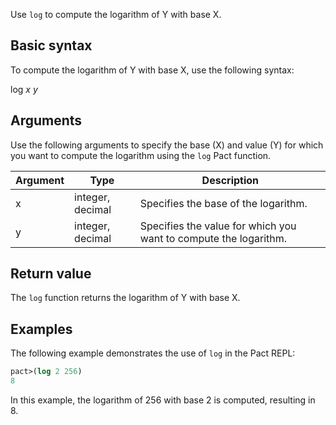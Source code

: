 Use `log` to compute the logarithm of Y with base X.

## Basic syntax

To compute the logarithm of Y with base X, use the following syntax:

log *x y*

## Arguments

Use the following arguments to specify the base (X) and value (Y) for which you want to compute the logarithm using the `log` Pact function.

| Argument | Type | Description |
| --- | --- | --- |
| x | integer, decimal | Specifies the base of the logarithm. |
| y | integer, decimal | Specifies the value for which you want to compute the logarithm. |

## Return value

The `log` function returns the logarithm of Y with base X.

## Examples

The following example demonstrates the use of `log` in the Pact REPL:

```lisp
pact>(log 2 256)
8
```

In this example, the logarithm of 256 with base 2 is computed, resulting in 8.
